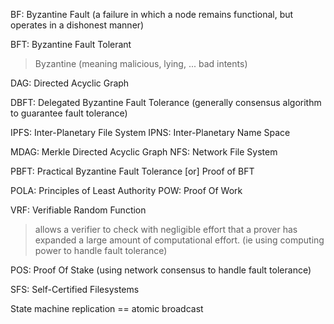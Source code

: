 BF: Byzantine Fault (a failure in which a node remains functional, but operates in a dishonest manner)

BFT: Byzantine Fault Tolerant

> Byzantine (meaning malicious, lying, ... bad intents)

DAG: Directed Acyclic Graph

DBFT: Delegated Byzantine Fault Tolerance (generally consensus algorithm to guarantee fault tolerance)

IPFS: Inter-Planetary File System
IPNS: Inter-Planetary Name Space

MDAG: Merkle Directed Acyclic Graph
NFS: Network File System

PBFT: Practical Byzantine Fault Tolerance [or] Proof of BFT

POLA: Principles of Least Authority
POW: Proof Of Work

VRF: Verifiable Random Function

> allows a verifier to check with negligible effort that a prover has expanded a large amount of computational effort. (ie using computing power to handle fault tolerance)


POS: Proof Of Stake (using network consensus to handle fault tolerance)

SFS: Self-Certified Filesystems


State machine replication == atomic broadcast
